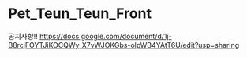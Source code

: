 # Pet_Teun_Teun_Front

공지사항!! https://docs.google.com/document/d/1j-B8rcjFOYTJiKOCQWy_X7vWJOKGbs-olpWB4YAtT6U/edit?usp=sharing

